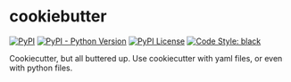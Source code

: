 # cookiebutter

[![PyPI](https://img.shields.io/pypi/v/cookiebutter)](https://pypi.org/project/cookiebutter/)
[![PyPI - Python Version](https://img.shields.io/pypi/pyversions/cookiebutter)](https://pypi.org/project/cookiebutter/)
[![PyPI License](https://img.shields.io/pypi/l/cookiebutter)](https://pypi.org/project/cookiebutter/)
[![Code Style: black](https://img.shields.io/badge/code%20style-black-000000.svg)](https://github.com/psf/black/)

Cookiecutter, but all buttered up. Use cookiecutter with yaml files, or even with python files.
